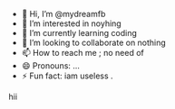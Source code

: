 - 👋 Hi, I’m @mydreamfb
- 👀 I’m interested in noyhing
- 🌱 I’m currently learning coding
- 💞️ I’m looking to collaborate on nothing 
- 📫 How to reach me ; no need of 
- 😄 Pronouns: ...
- ⚡ Fun fact: iam useless
.

<!---
mydreamfb/mydreamfb is a ✨ special ✨ repository because its `README.md` (this file) appears on your GitHub profile.
You can click the Preview link to take a look at your changes.
--->hii



